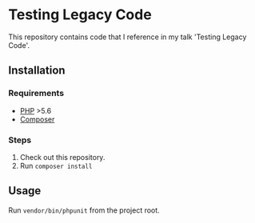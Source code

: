 # Testing Legacy Code

This repository contains code that I reference in my talk 'Testing Legacy Code'.

## Installation

### Requirements
- [PHP](https://php.net) >5.6
- [Composer](https://getcomposer.org/)

### Steps

1. Check out this repository.
1. Run `composer install`

## Usage

Run `vendor/bin/phpunit` from the project root.

